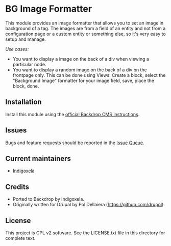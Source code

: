 # BG Image Formatter

This module provides an image formatter that allows you to set an image in
background of a tag. The images are from a field of an entity and not from a
configuration page or a custom entity or something else, so it's very easy to
setup and manage.

*Use cases:*

- You want to display a image on the back of a div when viewing a particular node.
- You want to display a random image on the back of a div on the frontpage only.
  This can be done using Views. Create a block, select the "Background Image"
  formatter for your image field, save, place the block, done.

## Installation

Install this module using the [official Backdrop CMS instructions](https://backdropcms.org/guide/modules).

## Issues

Bugs and feature requests should be reported in the [Issue Queue](https://github.com/backdrop-contrib/bg_image_formatter/issues).

## Current maintainers

- [Indigoxela](https://github.com/indigoxela)

## Credits

- Ported to Backdrop by Indigoxela.
- Originally written for Drupal by Pol Dellaiera (https://github.com/drupol).

## License

This project is GPL v2 software. See the LICENSE.txt file in this directory for complete text.
